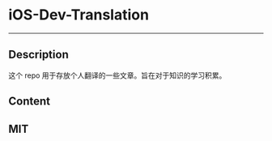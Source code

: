 # iOS-Dev-Translation

--- 

## Description

这个 repo 用于存放个人翻译的一些文章。旨在对于知识的学习积累。

## Content

## MIT


